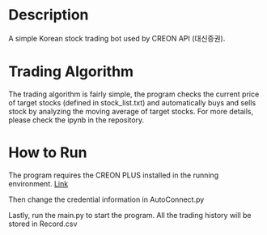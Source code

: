 # Description

A simple Korean stock trading bot used by CREON API (대신증권).

# Trading Algorithm

The trading algorithm is fairly simple, the program checks the current price of target stocks (defined in stock_list.txt) and automatically buys and sells stock by analyzing the moving average of target stocks. For more details, please check the ipynb in the repository.

# How to Run

The program requires the CREON PLUS installed in the running environment. [Link](https://money2.creontrade.com/E5/WTS/Customer/GuideTrading/CW_TradingSystemPlus_Page.aspx?m=9505&p=8815&v=8633)

Then change the credential information in AutoConnect.py

Lastly, run the main.py to start the program. All the trading history will be stored in Record.csv
